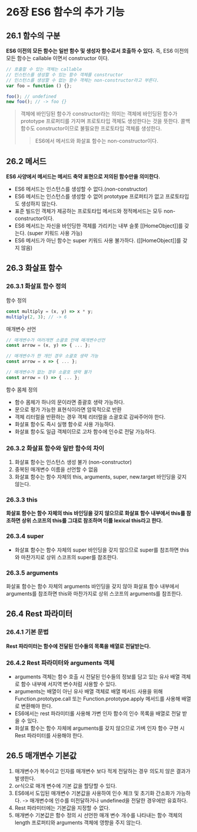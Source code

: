 # 26장 ES6 함수의 추가 기능

## 26.1 함수의 구분

**ES6 이전의 모든 함수는 일반 함수 및 생성자 함수로서 호출하 수 있다.**
즉, ES6 이전의 모든 함수는 callable 이면서 constructor 이다.

```javascript
// 호출할 수 있는 객체는 callable
// 인스턴스를 생성할 수 있는 함수 객체를 constructor
// 인스턴스를 생성할 수 없는 함수 객체는 non-constructor라고 부른다.
var foo = function () {};

foo(); // undefined
new foo(); // -> foo {}
```

> 객체에 바인딩된 함수가 constructor라는 의미는 객체에 바인딩된 함수가 prototype 프로퍼티를 가지며 프로토타입 객체도 생성한다는 것을 뜻한다.
> 콜백 함수도 constructor이므로 불필요한 프로토타입 객체를 생성한다.
>> ES6에서 메서드와 화살표 함수는 non-constructor이다.


## 26.2 메서드

**ES6 사양에서 메서드는 메서드 축약 표현으로 저의된 함수만을 의미한다.**
- ES6 메서드는 인스턴스를 생성할 수 없다.(non-constructor)
- ES6 메서드는 인스턴스를 생성할 수 없어 prototype 프로퍼티가 없고 프로토타입도 생성하지 않는다.
- 표준 빌드인 객체가 제공하는 프로토타입 메서드와 정적메서드는 모두 non-constructor이다.
- ES6 메서드는 자신을 바인딩한 객체를 가리키는 내부 슬롯 [[HomeObject]]를 갖는다. (super 키워드 사용 가능)
- ES6 메서드가 아닌 함수는 super 키워드 사용 불가하다. ([[HomeObject]]를 갖지 않음)

## 26.3 화살표 함수

### 26.3.1 화살표 함수 정의

함수 정의

```javascript
const multiply = (x, y) => x * y;
multiply(2, 3); // -> 6
```

매개변수 선언

```javascript
// 매개변수가 여러개면 소괄호 안에 매개변수선언
const arrow = (x, y) => { ... };

// 매개변수가 한 개인 경우 소괄호 생략 가능
const arrow = x => { ... };

// 매개변수가 없는 경우 소괄호 생략 불가
const arrow = () => { ... };
```

함수 몸체 정의

- 함수 몸체가 하나의 문이라면 중괄호 생략 가능하다.
- 문으로 평가 가능한 표현식이라면 암묵적으로 반환
- 객체 리터럴을 반환하는 경우 객체 리터럴을 소괄호로 감싸주어야 한다.
- 화살표 함수도 즉시 실행 함수로 사용 가능하다.
- 화살표 함수도 일급 객체이므로 고차 함수에 인수로 전달 가능하다.

### 26.3.2 화살표 함수와 일반 함수의 차이

1. 화살표 함수는 인스턴스 생성 불가 (non-constructor)
2. 중복된 매개변수 이름을 선언할 수 없음
3. 화살표 함수는 함수 자체의 this, arguments, super, new.target 바인딩을 갖지 않는다.

### 26.3.3 this

**화살표 함수는 함수 자체의 this 바인딩을 갖지 않으므로 화살표 함수 내부에서 this를 참조하면 상위 스코프의 this를 그대로 참조하며 이를 lexical this라고 한다.**

### 26.3.4 super

- 화살표 함수는 함수 자체의 super 바인딩을 갖지 않으므로 super를 참조하면 this와 마찬가지로 상위 스코프의 super를 참조한다.

### 26.3.5 arguments

화살표 함수는 함수 자체의 arguments 바인딩을 갖지 않아 화살표 함수 내부에서 arguments를 참조하면 this와 마찬가지로 상위 스코프의 arguments를 참조한다.

## 26.4 Rest 파라미터

### 26.4.1 기본 문법

**Rest 파라미터는 함수에 전달된 인수들의 목록을 배열로 전달받는다.**

### 26.4.2 Rest 파라미터와 arguments 객체

- arguments 객체는 함수 호출 시 전달된 인수들의 정보를 담고 있는 유사 배열 객체로 함수 내부에 서지역 변수처럼 사용할 수 있다.
- arguments는 배열이 아닌 유사 배열 객체로 배열 메서드 사용을 위해 Function.prototype.call 또는 Function.prototype.apply 메서드를 사용해 배열로 변환해야 한다.
- ES6에서는 rest 파라미터롤 사용해 가변 인자 함수의 인수 목록을 배열로 전달 받을 수 있다.
- 화살표 함수는 함수 자체에 arguments를 갖지 않으므로 가벼 인자 함수 구현 시 Rest 파라미터를 사용해야 한다.

## 26.5 매개변수 기본값

1. 매개변수가 복수이고 인자를 매개변수 보다 적게 전달하는 경우 의도치 않은 결과가 발생한다.
2. or식으로 매개 변수에 기본 값을 할당할 수 있다.
3. ES6에서 도입된 매개변수 기본값을 사용하여 인수 체크 및 초기화 간소화가 가능하다. -> 매개변수에 인수를 미전달하거나 undefined을 전달한 경우에만 유효하다.
4. Rest 파라미터에는 기본값을 지정할 수 없다.
5. 매개변수 기본값은 함수 정의 시 선언한 매개 변수 개수를 나타내는 함수 객체의 length 프로퍼티와 arguments 객체에 영향을 주지 않는다.

